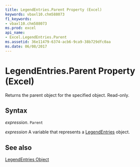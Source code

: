 ```yaml
---
title: LegendEntries.Parent Property (Excel)
keywords: vbaxl10.chm588073
f1_keywords:
- vbaxl10.chm588073
ms.prod: excel
api_name:
- Excel.LegendEntries.Parent
ms.assetid: 36e11479-6374-acb6-9ca9-38b729dfc0aa
ms.date: 06/08/2017
---
```



# LegendEntries.Parent Property (Excel)

Returns the parent object for the specified object. Read-only.


## Syntax

 _expression_. `Parent`

 _expression_ A variable that represents a [LegendEntries](./Excel.LegendEntries(object).md) object.


## See also


[LegendEntries Object](Excel.LegendEntries(object).md)

